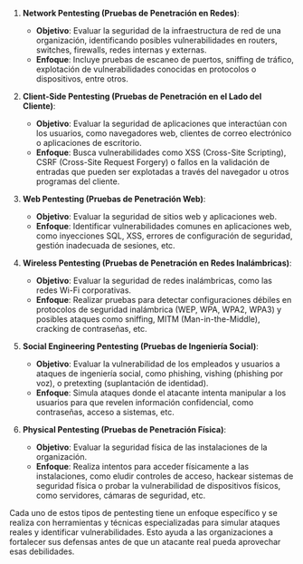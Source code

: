 1. **Network Pentesting (Pruebas de Penetración en Redes)**:
    
    - **Objetivo**: Evaluar la seguridad de la infraestructura de red de una organización, identificando posibles vulnerabilidades en routers, switches, firewalls, redes internas y externas.
    - **Enfoque**: Incluye pruebas de escaneo de puertos, sniffing de tráfico, explotación de vulnerabilidades conocidas en protocolos o dispositivos, entre otros.
2. **Client-Side Pentesting (Pruebas de Penetración en el Lado del Cliente)**:
    
    - **Objetivo**: Evaluar la seguridad de aplicaciones que interactúan con los usuarios, como navegadores web, clientes de correo electrónico o aplicaciones de escritorio.
    - **Enfoque**: Busca vulnerabilidades como XSS (Cross-Site Scripting), CSRF (Cross-Site Request Forgery) o fallos en la validación de entradas que pueden ser explotadas a través del navegador u otros programas del cliente.
3. **Web Pentesting (Pruebas de Penetración Web)**:
    
    - **Objetivo**: Evaluar la seguridad de sitios web y aplicaciones web.
    - **Enfoque**: Identificar vulnerabilidades comunes en aplicaciones web, como inyecciones SQL, XSS, errores de configuración de seguridad, gestión inadecuada de sesiones, etc.
4. **Wireless Pentesting (Pruebas de Penetración en Redes Inalámbricas)**:
    
    - **Objetivo**: Evaluar la seguridad de redes inalámbricas, como las redes Wi-Fi corporativas.
    - **Enfoque**: Realizar pruebas para detectar configuraciones débiles en protocolos de seguridad inalámbrica (WEP, WPA, WPA2, WPA3) y posibles ataques como sniffing, MITM (Man-in-the-Middle), cracking de contraseñas, etc.
5. **Social Engineering Pentesting (Pruebas de Ingeniería Social)**:
    
    - **Objetivo**: Evaluar la vulnerabilidad de los empleados y usuarios a ataques de ingeniería social, como phishing, vishing (phishing por voz), o pretexting (suplantación de identidad).
    - **Enfoque**: Simula ataques donde el atacante intenta manipular a los usuarios para que revelen información confidencial, como contraseñas, acceso a sistemas, etc.
6. **Physical Pentesting (Pruebas de Penetración Física)**:
    
    - **Objetivo**: Evaluar la seguridad física de las instalaciones de la organización.
    - **Enfoque**: Realiza intentos para acceder físicamente a las instalaciones, como eludir controles de acceso, hackear sistemas de seguridad física o probar la vulnerabilidad de dispositivos físicos, como servidores, cámaras de seguridad, etc.

Cada uno de estos tipos de pentesting tiene un enfoque específico y se realiza con herramientas y técnicas especializadas para simular ataques reales y identificar vulnerabilidades. Esto ayuda a las organizaciones a fortalecer sus defensas antes de que un atacante real pueda aprovechar esas debilidades.